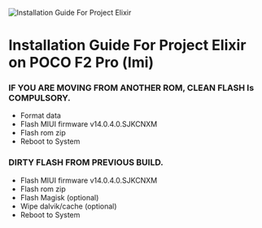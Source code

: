 ![Installation Guide For Project Elixir](https://i.imgur.com/3UmK6nS.png "Installation")

# Installation Guide For Project Elixir on POCO F2 Pro (lmi)

### IF YOU ARE MOVING FROM ANOTHER ROM, CLEAN FLASH Is COMPULSORY.

- Format data
- Flash MIUI firmware v14.0.4.0.SJKCNXM
- Flash rom zip
- Reboot to System


### DIRTY FLASH FROM PREVIOUS BUILD.

- Flash MIUI firmware v14.0.4.0.SJKCNXM
- Flash rom zip
- Flash Magisk (optional)
- Wipe dalvik/cache (optional)
- Reboot to System
